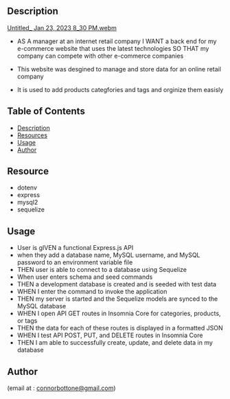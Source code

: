 ## Description
[Untitled_ Jan 23, 2023 8_30 PM.webm](https://user-images.githubusercontent.com/42557300/214199700-a67586b7-f43f-4a0e-b9b5-19c2835c1c99.webm)

-  AS A manager at an internet retail company
I WANT a back end for my e-commerce website that uses the latest technologies
SO THAT my company can compete with other e-commerce companies

- This website was desgined to manage and store data for an online retail company
- It is used to add products categfories and tags and orginize them easisly


 

 
 
 
## Table of Contents
 
 
 
- [Description](#description)
- [Resources](#resources)
- [Usage](#usage)
- [Author](#author)

 
 
 ## Resource
- dotenv
- express
- mysql2
- sequelize
 
 
## Usage
- User is gIVEN a functional Express.js API
- when they add a database name, MySQL username, and MySQL password to an environment variable file
- THEN user is able to connect to a database using Sequelize
- When  user enters schema and seed commands
- THEN a development database is created and is seeded with test data
- WHEN I enter the command to invoke the application
- THEN my server is started and the Sequelize models are synced to the MySQL database
- WHEN I open API GET routes in Insomnia Core for categories, products, or tags
- THEN the data for each of these routes is displayed in a formatted JSON
- WHEN I test API POST, PUT, and DELETE routes in Insomnia Core
- THEN I am able to successfully create, update, and delete data in my database
 

 
 

 
## Author
(email at : connorbottone@gmail.com)

